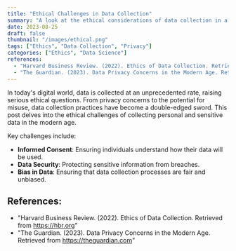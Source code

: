 ```yaml
---
title: "Ethical Challenges in Data Collection"
summary: "A look at the ethical considerations of data collection in a digital world."
date: 2023-08-25
draft: false
thumbnail: "/images/ethical.png"
tags: ["Ethics", "Data Collection", "Privacy"]
categories: ["Ethics", "Data Science"]
references:
  - "Harvard Business Review. (2022). Ethics of Data Collection. Retrieved from https://hbr.org"
  - "The Guardian. (2023). Data Privacy Concerns in the Modern Age. Retrieved from https://theguardian.com"
---
```


In today's digital world, data is collected at an unprecedented rate, raising serious ethical questions. From privacy concerns to the potential for misuse, data collection practices have become a double-edged sword. This post delves into the ethical challenges of collecting personal and sensitive data in the modern age.

Key challenges include:
- **Informed Consent**: Ensuring individuals understand how their data will be used.
- **Data Security**: Protecting sensitive information from breaches.
- **Bias in Data**: Ensuring that data collection processes are fair and unbiased.

## References:
- "Harvard Business Review. (2022). Ethics of Data Collection. Retrieved from https://hbr.org"
- "The Guardian. (2023). Data Privacy Concerns in the Modern Age. Retrieved from https://theguardian.com"
